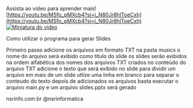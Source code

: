 Assista ao vídeo para aprender mais!  
[https://youtu.be/MSfo_pMXcb4?si=i_N80Jr8hlToeCxh](https://youtu.be/MSfo_pMXcb4?si=i_N80Jr8hlToeCxh)
[![Miniatura do vídeo](https://img.youtube.com/vi/MSfo_pMXcb4/hqdefault.jpg)](https://youtu.be/MSfo_pMXcb4?si=i_N80Jr8hlToeCxh)

Como utilizar o programa para gerar Slides

Primeiro passo adicione os arquivos em formato TXT na pasta musics
o nome do arquivo será exibido como título do slide
os slides serão exibidos na ordem alfabética dos nomes dos arquivos TXT criados
no conteúdo do arquivo TXT adicione o texto que será exibido no slide
para dividir um arquivo em mais de um slide utlize uma linha em branco para separar o conteudo do texto 
depois de adicionados os arquivos basta executar o arquivo main.py e um arquivo slides.pptx será gerado


nsrinfo.com.br
@nsrinformatica
